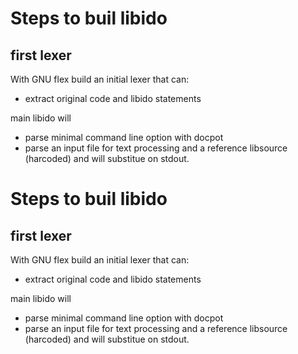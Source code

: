# Steps to buil libido

## first lexer

With GNU flex build an initial lexer that can:

* extract original code and libido statements

main libido will

* parse minimal command line option with docpot
* parse an input file for text processing and a reference libsource (harcoded) and will substitue on stdout.

# Steps to buil libido

## first lexer

With GNU flex build an initial lexer that can:

* extract original code and libido statements

main libido will

* parse minimal command line option with docpot
* parse an input file for text processing and a reference libsource (harcoded) and will substitue on stdout.


